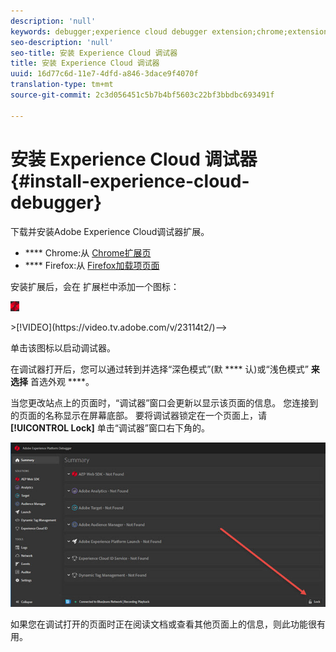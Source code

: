 ```yaml
---
description: 'null'
keywords: debugger;experience cloud debugger extension;chrome;extension;install
seo-description: 'null'
seo-title: 安装 Experience Cloud 调试器
title: 安装 Experience Cloud 调试器
uuid: 16d77c6d-11e7-4dfd-a846-3dace9f4070f
translation-type: tm+mt
source-git-commit: 2c3d056451c5b7b4bf5603c22bf3bbdbc693491f

---
```



# 安装 Experience Cloud 调试器{#install-experience-cloud-debugger}

下载并安装Adobe Experience Cloud调试器扩展。

* **** Chrome:从 [Chrome扩展页](https://chrome.google.com/webstore/detail/adobe-experience-cloud-de/ocdmogmohccmeicdhlhhgepeaijenapj)
* **** Firefox:从 [Firefox加载项页面](https://addons.mozilla.org/en-US/firefox/addon/adobe-experience-platform-dbg/)

安装扩展后，会在 扩展栏中添加一个图标：

![](assets/start-icon.jpg)

<!-->>[!VIDEO](https://video.tv.adobe.com/v/23114t2/)-->

单击该图标以启动调试器。

在调试器打开后，您可以通过转到并选择“深色模式”(默 **** 认)或“浅色模式” **来选择** 首选外观 ****。

当您更改站点上的页面时，“调试器”窗口会更新以显示该页面的信息。 您连接到的页面的名称显示在屏幕底部。 要将调试器锁定在一个页面上，请 **[!UICONTROL Lock]** 单击“调试器”窗口右下角的。

![](assets/lock.jpg)

如果您在调试打开的页面时正在阅读文档或查看其他页面上的信息，则此功能很有用。